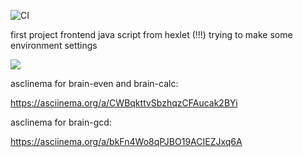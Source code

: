 ![CI](https://github.com/maletinchess/frontend-project-lvl1/workflows/CI/badge.svg)

first project frontend java script from hexlet (!!!)
trying to make some environment settings

<a href="https://codeclimate.com/github/codeclimate/codeclimate/maintainability"><img src="https://api.codeclimate.com/v1/badges/a99a88d28ad37a79dbf6/maintainability" /></a>


asclinema for brain-even and brain-calc:

https://asciinema.org/a/CWBqkttvSbzhqzCFAucak2BYi

asclinema for brain-gcd:

https://asciinema.org/a/bkFn4Wo8qPJBO19ACIEZJxq6A
